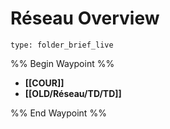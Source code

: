 # Réseau Overview
 
```ccard
type: folder_brief_live
```
 
%% Begin Waypoint %%
- **[[COUR]]**
- **[[OLD/Réseau/TD/TD]]**

%% End Waypoint %%